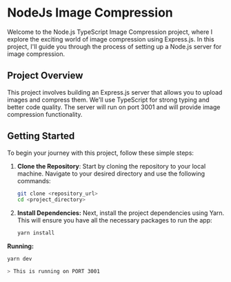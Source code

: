 # NodeJs Image Compression


Welcome to the Node.js TypeScript Image Compression project, where I explore the exciting world of image compression using Express.js. In this project, I'll guide you through the process of setting up a Node.js server for image compression.

## Project Overview

This project involves building an Express.js server that allows you to upload images and compress them. We'll use TypeScript for strong typing and better code quality. The server will run on port 3001 and will provide image compression functionality.

## Getting Started

To begin your journey with this project, follow these simple steps:

1. **Clone the Repository**: Start by cloning the repository to your local machine. Navigate to your desired directory and use the following commands:

   ```bash
   git clone <repository_url>
   cd <project_directory>

2. **Install Dependencies:** Next, install the project dependencies using Yarn. This will ensure you have all the necessary packages to run the app:


   ```bash
   yarn install

**Running:**


   ```bash
   yarn dev

> This is running on PORT 3001
